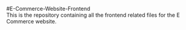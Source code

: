 #E-Commerce-Website-Frontend
<br/>
This is the repository containing all the frontend related files for the E Commerce website. 
